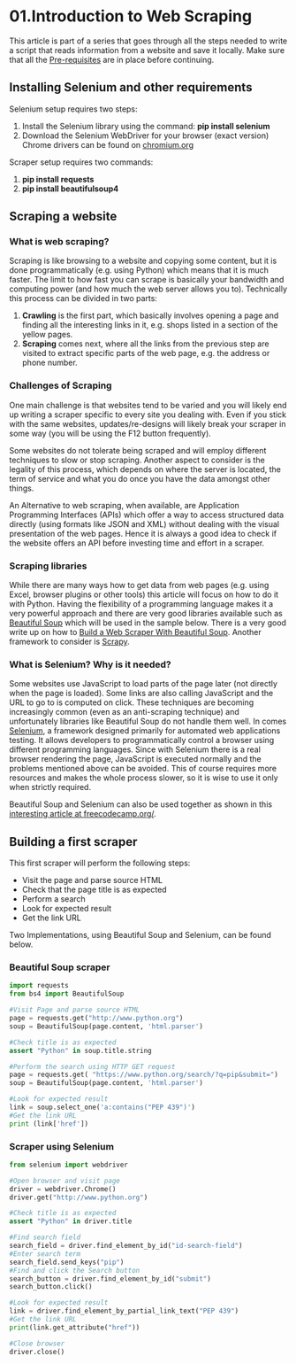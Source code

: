 <!-- 
https://github.com/adam-p/markdown-here/wiki/Markdown-Cheatsheet
https://www.accordbox.com/blog/web-scraping-framework-review-scrapy-vs-selenium/
-->
# 01.Introduction to Web Scraping
This article is part of a series that goes through all the steps needed to write a script that reads information from a website and save it locally. Make sure that all the [Pre-requisites](00.Pre-requisites.md) are in place before continuing. 

## Installing Selenium and other requirements
Selenium setup requires two steps:
1. Install the Selenium library using the command: __pip install selenium__
1. Download the Selenium WebDriver for your browser (exact version)  
Chrome drivers can be found on [chromium.org](https://chromedriver.chromium.org/downloads)

Scraper setup requires two commands:
1. __pip install requests__ 
2. __pip install beautifulsoup4__

## Scraping a website
### What is web scraping?
Scraping is like browsing to a website and copying some content, but it is done programmatically (e.g. using Python) which means that it is much faster. The limit to how fast you can scrape is basically your bandwidth and computing power (and how much the web server allows you to). Technically this process can be divided in two parts:
1. __Crawling__ is the first part, which basically involves opening a page and finding all the interesting links in it, e.g. shops listed in a section of the yellow pages. 
1. __Scraping__ comes next, where all the links from the previous step are visited to extract specific parts of the web page, e.g. the address or phone number.

### Challenges of Scraping
One main challenge is that websites tend to be varied and you will likely end up writing a scraper specific to every site you dealing with. Even if you stick with the same websites, updates/re-designs will likely break your scraper in some way (you will be using the F12 button frequently). 

Some websites do not tolerate being scraped and will employ different techniques to slow or stop scraping. Another aspect to consider is the legality of this process, which depends on where the server is located, the term of service and what you do once you have the data amongst other things.

An Alternative to web scraping, when available, are Application Programming Interfaces (APIs) which offer a way to access structured data directly (using formats like JSON and XML) without dealing with the visual presentation of the web pages. Hence it is always a good idea to check if the website offers an API before investing time and effort in a scraper.

### Scraping libraries
While there are many ways how to get data from web pages (e.g. using Excel, browser plugins or other tools) this article will focus on how to do it with Python. Having the flexibility of a programming language makes it a very powerful approach and there are very good libraries available such as [Beautiful Soup](https://www.crummy.com/software/BeautifulSoup/bs4/doc/) which will be used in the sample below. There is a very good write up on how to [Build a Web Scraper With Beautiful Soup](https://realpython.com/beautiful-soup-web-scraper-python/). Another framework to consider is [Scrapy](https://scrapy.org/).

### What is Selenium? Why is it needed?
Some websites use JavaScript to load parts of the page later  (not directly when the page is loaded). Some links are also calling JavaScript and the URL to go to is computed on click. These techniques are becoming increasingly common (even as an anti-scraping technique) and unfortunately libraries like Beautiful Soup do not handle them well. In comes [Selenium](https://www.selenium.dev/), a framework designed primarily for automated web applications testing. It allows developers to programmatically control a browser using different programming languages. Since with Selenium there is a real browser rendering the page, JavaScript is executed normally and the problems mentioned above can be avoided. This of course requires more resources  and makes the whole process slower, so it is wise to use it only when strictly required.

Beautiful Soup and Selenium can also be used together as shown in this [interesting article at freecodecamp.org/](https://www.freecodecamp.org/news/better-web-scraping-in-python-with-selenium-beautiful-soup-and-pandas-d6390592e251/).

## Building a first scraper
This first scraper will perform the following steps:
* Visit the page and parse source HTML
* Check that the page title is as expected
* Perform a search
* Look for expected result
* Get the link URL

Two Implementations, using Beautiful Soup and Selenium, can be found below.

### Beautiful Soup scraper
```python
import requests
from bs4 import BeautifulSoup

#Visit Page and parse source HTML
page = requests.get("http://www.python.org")
soup = BeautifulSoup(page.content, 'html.parser')

#Check title is as expected
assert "Python" in soup.title.string

#Perform the search using HTTP GET request
page = requests.get( "https://www.python.org/search/?q=pip&submit=")
soup = BeautifulSoup(page.content, 'html.parser')

#Look for expected result
link = soup.select_one('a:contains("PEP 439")')
#Get the link URL
print (link['href'])
```
### Scraper using Selenium
```python
from selenium import webdriver

#Open browser and visit page
driver = webdriver.Chrome()
driver.get("http://www.python.org")

#Check title is as expected
assert "Python" in driver.title

#Find search field
search_field = driver.find_element_by_id("id-search-field")
#Enter search term
search_field.send_keys("pip")
#Find and click the Search button
search_button = driver.find_element_by_id("submit")
search_button.click()

#Look for expected result
link = driver.find_element_by_partial_link_text("PEP 439")
#Get the link URL
print(link.get_attribute("href"))

#Close browser
driver.close()
```
